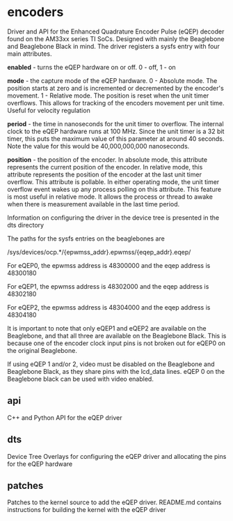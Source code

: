 encoders
========

Driver and API for the Enhanced Quadrature Encoder Pulse (eQEP) decoder found on the AM33xx series TI SoCs.  Designed with mainly the Beaglebone and Beaglebone Black in mind.  The driver registers a sysfs entry with four main attributes.

__enabled__ - turns the eQEP hardware on or off. 0 - off, 1 - on

__mode__ - the capture mode of the eQEP hardware. 0 - Absolute mode.  The position starts at zero and is incremented or decremented by the encoder's movement. 1 - Relative mode.  The position is reset when the unit timer overflows.  This allows for tracking of the encoders movement per unit time.  Useful for velocity regulation

__period__ - the time in nanoseconds for the unit timer to overflow.  The internal clock to the eQEP hardware runs at 100 MHz.  Since the unit timer is a 32 bit timer, this puts the maximum value of this parameter at around 40 seconds.  Note the value for this would be 40,000,000,000 nanoseconds.

__position__ - the position of the encoder.  In absolute mode, this attribute represents the current position of the encoder.  In relative mode, this attribute represents the position of the encoder at the last unit timer overflow.  This attribute is pollable. In either operating mode, the unit timer overflow event wakes up any process polling on this attribute.  This feature is most useful in relative mode.  It allows the process or thread to awake when there is measurement available in the last time period.

Information on configuring the driver in the device tree is presented in the dts directory

The paths for the sysfs entries on the beaglebones are

/sys/devices/ocp.*/{epwmss_addr}.epwmss/{eqep_addr}.eqep/

For eQEP0, the epwmss address is 48300000 and the eqep address is 48300180

For eQEP1, the epwmss address is 48302000 and the eqep address is 48302180

For eQEP2, the epwmss address is 48304000 and the eqep address is 48304180

It is important to note that only eQEP1 and eQEP2 are available on the Beaglebone, and that all three are available on the Beaglebone Black.  This is because one of the encoder clock input pins is not broken out for eQEP0 on the original Beaglebone.

If using eQEP 1 and/or 2, video must be disabled on the Beaglebone and Beaglebone Black, as they share pins with the lcd_data lines.  eQEP 0 on the Beaglebone black can be used with video enabled.

api 
---

C++ and Python API for the eQEP driver

dts
---

Device Tree Overlays for configuring the eQEP driver and allocating the pins for the eQEP hardware

patches
-------

Patches to the kernel source to add the eQEP driver.  README.md contains instructions for building the kernel with the eQEP driver
